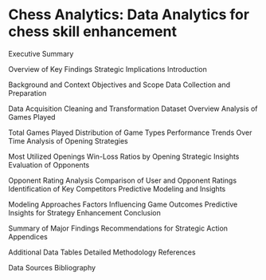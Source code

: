# Chess Analytics: Data Analytics for chess skill enhancement

Executive Summary

Overview of Key Findings
Strategic Implications
Introduction

Background and Context
Objectives and Scope
Data Collection and Preparation

Data Acquisition
Cleaning and Transformation
Dataset Overview
Analysis of Games Played

Total Games Played
Distribution of Game Types
Performance Trends Over Time
Analysis of Opening Strategies

Most Utilized Openings
Win-Loss Ratios by Opening
Strategic Insights
Evaluation of Opponents

Opponent Rating Analysis
Comparison of User and Opponent Ratings
Identification of Key Competitors
Predictive Modeling and Insights

Modeling Approaches
Factors Influencing Game Outcomes
Predictive Insights for Strategy Enhancement
Conclusion

Summary of Major Findings
Recommendations for Strategic Action
Appendices

Additional Data Tables
Detailed Methodology
References

Data Sources
Bibliography
